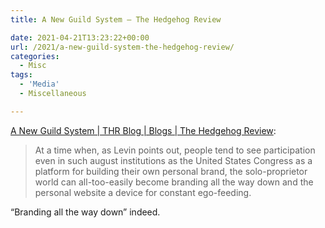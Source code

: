 ```yaml
---
title: A New Guild System – The Hedgehog Review

date: 2021-04-21T13:23:22+00:00
url: /2021/a-new-guild-system-the-hedgehog-review/
categories:
  - Misc
tags:
  - 'Media'
  - Miscellaneous

---
```

<!--kg-card-begin: html-->

[A New Guild System | THR Blog | Blogs | The Hedgehog Review][1]:

> At a time when, as Levin points out, people tend to see participation even in such august institutions as the United States Congress as a platform for building their own personal brand, the solo-proprietor world can all-too-easily become branding all the way down and the personal website a device for constant ego-feeding.

&#8220;Branding all the way down&#8221; indeed.

<!--kg-card-end: html-->

 [1]: https://hedgehogreview.com/blog/thr/posts/a-new-guild-system